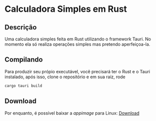 # Calculadora Simples em Rust

## Descrição
Uma calculadora simples feita em Rust utilizando o framework Tauri.
No momento ela só realiza operações simples mas pretendo aperfeiçoa-la.

## Compilando
Para produzir seu própio executável, você precisará ter o Rust e o Tauri instalado, após isso, clone o repositório e em sua raiz, rode
```bash
cargo tauri build
```

## Download
Por enquanto, é possível baixar a *appimage* para Linux: [Download](./bin/desktop-calculator)
